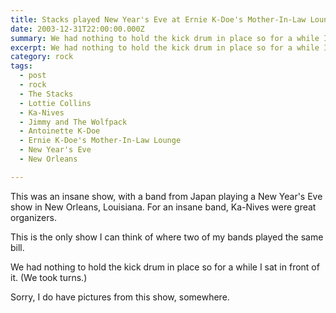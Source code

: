 ```yaml
---
title: Stacks played New Year's Eve at Ernie K-Doe's Mother-In-Law Lounge with Lottie Collins, Ka-Nives, and Jimmy and The Wolfpack.
date: 2003-12-31T22:00:00.000Z
summary: We had nothing to hold the kick drum in place so for a while I sat in front of it.
excerpt: We had nothing to hold the kick drum in place so for a while I sat in front of it.
category: rock
tags:
  - post 
  - rock
  - The Stacks
  - Lottie Collins
  - Ka-Nives
  - Jimmy and The Wolfpack
  - Antoinette K-Doe
  - Ernie K-Doe's Mother-In-Law Lounge
  - New Year's Eve
  - New Orleans

---
```


This was an insane show, with a band from Japan playing a New Year's Eve show in New Orleans, Louisiana. For an insane band, Ka-Nives were great organizers.

This is the only show I can think of where two of my bands played the same bill.

We had nothing to hold the kick drum in place so for a while I sat in front of it. (We took turns.)

Sorry, I do have pictures from this show, somewhere.